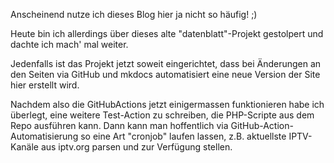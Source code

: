 Anscheinend nutze ich dieses Blog hier ja nicht so häufig! ;)

Heute bin ich allerdings über dieses alte "datenblatt"-Projekt gestolpert und dachte ich mach' mal weiter.

Jedenfalls ist das Projekt jetzt soweit eingerichtet, dass bei Änderungen an den Seiten via GitHub und mkdocs automatisiert eine neue Version der Site hier erstellt wird. 

Nachdem also die GitHubActions jetzt einigermassen funktionieren habe ich überlegt, eine weitere Test-Action zu schreiben, die PHP-Scripte aus dem Repo ausführen kann. 
Dann kann man hoffentlich via GitHub-Action-Automatisierung so eine Art "cronjob" laufen lassen, z.B. aktuellste IPTV-Kanäle aus iptv.org parsen und zur Verfügung stellen.
